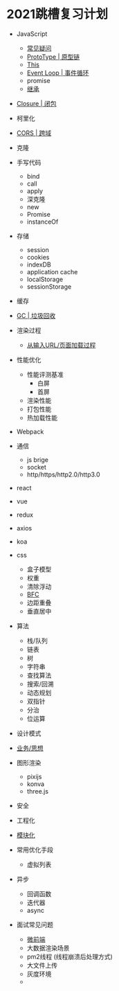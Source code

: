 # 2021跳槽复习计划
- JavaScript
  - [常见疑问](/$Rename/Hvísla「个人简介」/「知识库」Lib/JavaScript基础.md)
  - [ProtoType | 原型链](/$Rename/Hvísla「个人简介」/「知识库」Lib/原型链.md)
  - [This](/$Rename/Hvísla「个人简介」/「知识库」Lib/This.md)
  - [Event Loop | 事件循环](/$Rename/Hvísla「个人简介」/「知识库」Lib/事件循环.md)
  - promise
  - [继承](/$Rename/Hvísla「个人简介」/「知识库」Lib/继承.md)
- [Closure | 闭包](/$Rename/Hvísla「个人简介」/「知识库」Lib/闭包.md)
- 柯里化
- [CORS | 跨域](/$Rename/Hvísla「个人简介」/「知识库」Lib/跨域.md)
- 克隆
- 手写代码
  - bind
  - call
  - apply
  - 深克隆
  - new
  - Promise
  - instanceOf
- 存储
  - session
  - cookies
  - indexDB
  - application cache
  - localStorage
  - sessionStorage
- 缓存
- [GC | 垃圾回收](/$Rename/Hvísla「个人简介」/「知识库」Lib/垃圾回收.md)
- 渲染过程
  - [从输入URL/页面加载过程](/$Rename/Hvísla「个人简介」/「知识库」Lib/从输入URL到页面展示这中间发生了什么.md)
- 性能优化
  - 性能评测基准
    - 白屏
    - 首屏
  - 渲染性能
  - 打包性能
  - 热加载性能
- Webpack
- 通信
  - js brige
  - socket
  - http/https/http2.0/http3.0
- react
- vue
- redux
- axios
- koa
- css
  - 盒子模型
  - 权重
  - 清除浮动
  - [BFC](/$Rename/Hvísla「个人简介」/「知识库」Lib/元素布局.md)
  - 边距重叠
  - 垂直居中
- 算法
  - 栈/队列
  - 链表
  - 树
  - 字符串
  - 查找算法
  - 搜索/回溯
  - 动态规划
  - 双指针
  - 分治
  - 位运算
- 设计模式
- [业务/思想](/$Rename/Hvísla「个人简介」/「知识库」Lib/业务思想.md)
- 图形渲染
  - pixijs
  - konva
  - three.js
- 安全
- 工程化
- [模块化](/$Rename/Hvísla「个人简介」/「知识库」Lib/模块化.md)
- 常用优化手段
  - 虚拟列表
- 异步
  - 回调函数
  - 迭代器
  - async

- 面试常见问题
  - [微前端](/$Rename/Hvísla「个人简介」/「知识库」Lib/微前端.md)
  - 大数据渲染场景
  - pm2线程 (线程崩溃后处理方式)
  - 大文件上传
  - 灰度环境
  - 